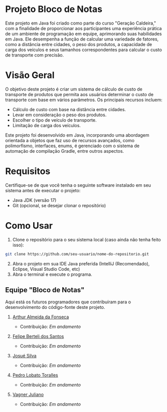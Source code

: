 # Projeto Bloco de Notas
Este projeto em Java foi criado como parte do curso "Geração Caldeira," com a finalidade de proporcionar aos participantes uma experiência prática de um ambiente de programação em equipe, aprimorando suas habilidades em Java. Ele desempenha a função de calcular uma variedade de fatores, como a distância entre cidades, o peso dos produtos, a capacidade de carga dos veículos e seus tamanhos correspondentes para calcular o custo de transporte com precisão.

# Visão Geral
O objetivo deste projeto é criar um sistema de cálculo de custo de transporte de produtos que permita aos usuários determinar o custo de transporte com base em vários parâmetros. Os principais recursos incluem:

* Cálculo de custo com base na distância entre cidades.
* Levar em consideração o peso dos produtos.
* Escolher o tipo de veículo de transporte.
* Limitação de carga dos veículos.

Este projeto foi desenvolvido em Java, incorporando uma abordagem orientada a objetos que faz uso de recursos avançados, como polimorfismo, interfaces, enums, é gerenciado com o sistema de automação de compilação Gradle, entre outros aspectos.

# Requisitos
Certifique-se de que você tenha o seguinte software instalado em seu sistema antes de executar o projeto:

* Java JDK (versão 17)
* Git (opcional, se desejar clonar o repositório)

# Como Usar
1. Clone o repositório para o seu sistema local (caso ainda não tenha feito isso):
```bash
git clone https://github.com/seu-usuario/nome-do-repositorio.git
```
2.  Abra o projeto em sua IDE Java preferida (IntelliJ (Recomendado), Eclipse, Visual Studio Code, etc)
3.  Abra o terminal e execute o programa.

## Equipe "Bloco de Notas"
Aqui está os futuros programadores que contribuíram para o desenvolvimento do código-fonte deste projeto.

1. [Arthur Almeida da Fonseca](https://github.com/Vaniteux2006)
   * Contribuição: *Em andamento* 

2. [Felipe Berteli dos Santos](https://github.com/FBerteli)
   * Contribuição: *Em andamento* 

3. [Josué Silva](https://github.com/josuedevgit)
   * Contribuição: *Em andamento*

4. [Pedro Lobato Toralles](https://github.com/PedroLobatoToralles)
   * Contribuição: *Em andamento* 

5. [Vagner Juliano](https://github.com/vaguinhu)
   * Contribuição: *Em andamento* 
